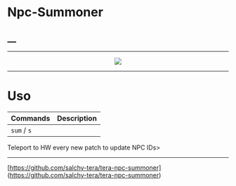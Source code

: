 # Npc-Summoner
## __
------

<p align="center"><img src="https://imgur.com/a/JqwG2Km"/>

------

# Uso

Commands | Description
| ------------- | ------------- | 
| `sum` / `s` |  |

Teleport to HW every new patch to update NPC IDs>

------

 [https://github.com/salchy-tera/tera-npc-summoner]  (https://github.com/salchy-tera/tera-npc-summoner)

</details>
